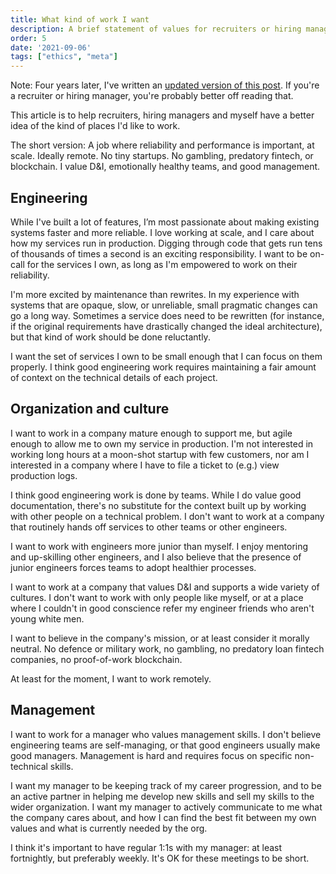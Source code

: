 ```yaml
---
title: What kind of work I want
description: A brief statement of values for recruiters or hiring managers
order: 5
date: '2021-09-06'
tags: ["ethics", "meta"]
---
```


Note: Four years later, I've written an [updated version of this post](/my-engineering-values-2025). If you're a recruiter or hiring manager, you're probably better off reading that.

This article is to help recruiters, hiring managers and myself have a better idea of the kind of places I'd like to work.

The short version: A job where reliability and performance is important, at scale. Ideally remote. No tiny startups. No gambling, predatory fintech, or blockchain. I value D&I, emotionally healthy teams, and good management.

## Engineering

While I've built a lot of features, I’m most passionate about making existing systems faster and more reliable. I love working at scale, and I care about how my services run in production. Digging through code that gets run tens of thousands of times a second is an exciting responsibility. I want to be on-call for the services I own, as long as I'm empowered to work on their reliability.

I'm more excited by maintenance than rewrites. In my experience with systems that are opaque, slow, or unreliable, small pragmatic changes can go a long way. Sometimes a service does need to be rewritten (for instance, if the original requirements have drastically changed the ideal architecture), but that kind of work should be done reluctantly.

I want the set of services I own to be small enough that I can focus on them properly. I think good engineering work requires maintaining a fair amount of context on the technical details of each project.

## Organization and culture

I want to work in a company mature enough to support me, but agile enough to allow me to own my service in production. I'm not interested in working long hours at a moon-shot startup with few customers, nor am I interested in a company where I have to file a ticket to (e.g.) view production logs.

I think good engineering work is done by teams. While I do value good documentation, there's no substitute for the context built up by working with other people on a technical problem. I don't want to work at a company that routinely hands off services to other teams or other engineers.

I want to work with engineers more junior than myself. I enjoy mentoring and up-skilling other engineers, and I also believe that the presence of junior engineers forces teams to adopt healthier processes.

I want to work at a company that values D&I and supports a wide variety of cultures. I don't want to work with only people like myself, or at a place where I couldn't in good conscience refer my engineer friends who aren't young white men.

I want to believe in the company's mission, or at least consider it morally neutral. No defence or military work, no gambling, no predatory loan fintech companies, no proof-of-work blockchain.

At least for the moment, I want to work remotely.

## Management

I want to work for a manager who values management skills. I don't believe engineering teams are self-managing, or that good engineers usually make good managers. Management is hard and requires focus on specific non-technical skills.

I want my manager to be keeping track of my career progression, and to be an active partner in helping me develop new skills and sell my skills to the wider organization. I want my manager to actively communicate to me what the company cares about, and how I can find the best fit between my own values and what is currently needed by the org.

I think it's important to have regular 1:1s with my manager: at least fortnightly, but preferably weekly. It's OK for these meetings to be short.
